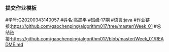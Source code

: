 ### 提交作业模板

\#学号:G20200343140057
\#姓名:高晨平
\#班级:17期
\#语言:java
\#作业链接:https://github.com/gaochenping/algorithm017/tree/master/Week_01
\#总结链接:https://github.com/gaochenping/algorithm017/blob/master/Week_01/README.md

